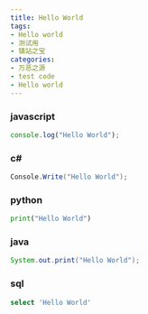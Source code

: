 ```yaml
---
title: Hello World
tags: 
- Hello world
- 测试用
- 镇站之宝
categories:
- 万恶之源
- test code
- Hello world
---
```


### javascript
```javascript
console.log("Hello World");
```

### c#
```c#
Console.Write("Hello World");
```

### python
```python
print("Hello World")
```

### java
```java
System.out.print("Hello World");
```

### sql
```sql
select 'Hello World'
```